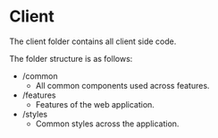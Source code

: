 # Client

The client folder contains all client side code.

The folder structure is as follows:

- /common
    - All common components used across features.
- /features
    - Features of the web application.
- /styles
    - Common styles across the application.
